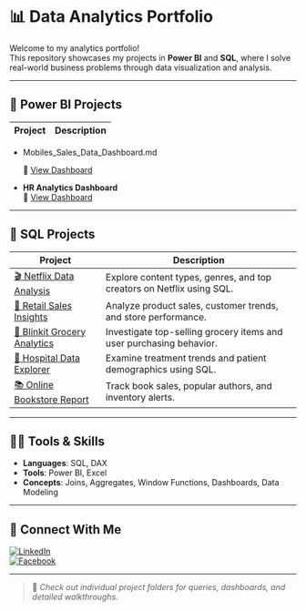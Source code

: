 # 📊 Data Analytics Portfolio

Welcome to my analytics portfolio!  
This repository showcases my projects in **Power BI** and **SQL**, where I solve real-world business problems through data visualization and analysis.

---

## 🚀 Power BI Projects

| Project | Description |
|--------|-------------

- Mobiles_Sales_Data_Dashboard.md

  🔗 [View Dashboard](https://github.com/NabinM31/My-Data-Projects/blob/main/Power%20BI/Mobiles_Sales_Data_Dashboard.md)


- **HR Analytics Dashboard**  
  🔗 [View Dashboard](https://github.com/NabinM31/My-Data-Projects/blob/main/Power%20BI/HR_analytics_Dashboard.md)

---

## 💾 SQL Projects

| Project | Description |
|--------|-------------|
| [🎬 Netflix Data Analysis](./SQL/Netflix_Project.md) | Explore content types, genres, and top creators on Netflix using SQL. |
| [🛒 Retail Sales Insights](./SQL/Retail_Sales_Project.md) | Analyze product sales, customer trends, and store performance. |
| [🥦 Blinkit Grocery Analytics](./SQL/Blinkit_Grocery_Project.md) | Investigate top-selling grocery items and user purchasing behavior. |
| [🏥 Hospital Data Explorer](./SQL/Hospital_Data_Project.md) | Examine treatment trends and patient demographics using SQL. |
| [📚 Online Bookstore Report](./SQL/Online_BookStore_Project.md) | Track book sales, popular authors, and inventory alerts. |

---

## 👨‍💻 Tools & Skills

- **Languages**: SQL, DAX
- **Tools**: Power BI, Excel
- **Concepts**: Joins, Aggregates, Window Functions, Dashboards, Data Modeling

---

## 🔗 Connect With Me

[![LinkedIn](https://img.shields.io/badge/LinkedIn-blue?logo=linkedin)](https://www.linkedin.com/in/nabin-mandal-b83723310/)  
[![Facebook](https://img.shields.io/badge/Facebook-1877F2?logo=facebook&logoColor=white)](https://www.facebook.com/nabin.mandal.14)

---

> 📌 *Check out individual project folders for queries, dashboards, and detailed walkthroughs.*
